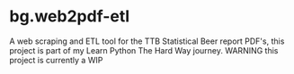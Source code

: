 # bg.web2pdf-etl
A web scraping and ETL tool for the TTB Statistical Beer report PDF's, this project is part of my Learn Python The Hard Way journey.
WARNING this project is currently a WIP
